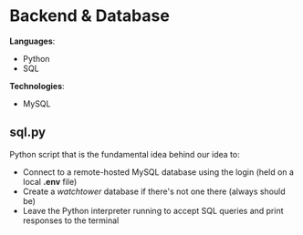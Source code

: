 # Backend & Database

**Languages**:
- Python
- SQL

**Technologies**:
- MySQL

## **sql.py**

Python script that is the fundamental idea behind our idea to:

- Connect to a remote-hosted MySQL database using the login (held on a local **.env** file)
- Create a *watchtower* database if there's not one there (always should be)
- Leave the Python interpreter running to accept SQL queries and print responses to the terminal

